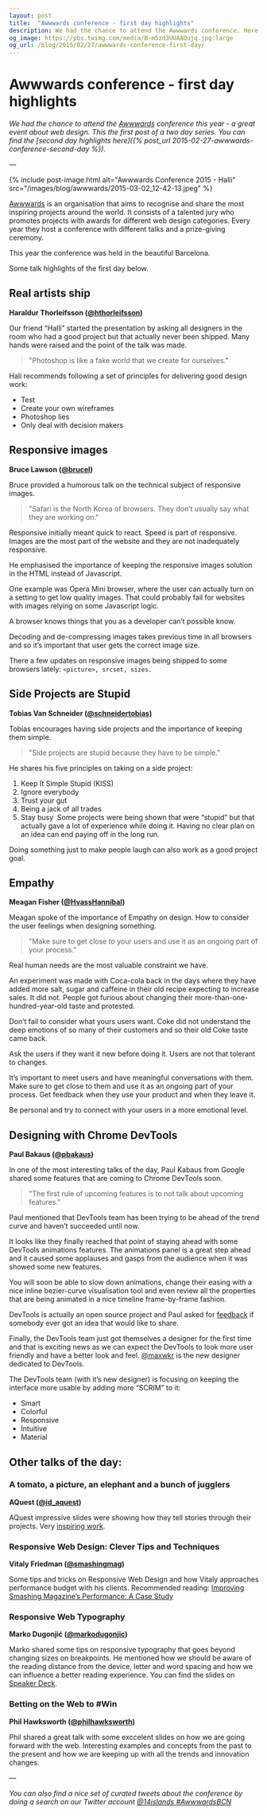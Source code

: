 ```yaml
---
layout: post
title:  "Awwwards conference - first day highlights"
description: We had the chance to attend the Awwwards conference. Here are the talks highlights of the first day.
og_image: https://pbs.twimg.com/media/B-mSzd3UUAAQujq.jpg:large
og_url: /blog/2015/02/27/awwwards-conference-first-day/
---
```


# Awwwards conference - first day highlights

*We had the chance to attend the [Awwwards](http://conference.awwwards.com/) conference this year - a great event about web design. This the first post of a two day series. You can find the [second day highlights here]({% post_url 2015-02-27-awwwards-conference-second-day %}).*

—

{% include post-image.html alt="Awwwards Conference 2015 - Halli" src="/images/blog/awwwards/2015-03-02_12-42-13.jpeg" %}

[Awwwards](http://conference.awwwards.com/) is an organisation that aims to recognise and share the most inspiring projects around the world. It consists of a talented jury who promotes projects with awards for different web design categories. Every year they host a conference with different talks and a prize-giving ceremony.

This year the conference was held in the beautiful Barcelona.

Some talk highlights of the first day below.

## Real artists ship
**Haraldur Thorleifsson ([@hthorleifsson](http://twitter.com/hthorleifsson))**

Our friend “Halli” started the presentation by asking all designers in the room who had a good project but that actually never been shipped. Many hands were raised and the point of the talk was made.

> "Photoshop is like a fake world that we create for ourselves."

Hali recommends following a set of principles for delivering good design work:

- Test
- Create your own wireframes
- Photoshop lies
- Only deal with decision makers

## Responsive images
**Bruce Lawson ([@brucel](http://twitter.com/brucel))**

Bruce provided a humorous talk on the technical subject of responsive images.

> "Safari is the North Korea of browsers. They don’t usually say what they are working on."

Responsive initially meant quick to react. Speed is part of responsive. Images are the most part of the website and they are not inadequately responsive.

He emphasised the importance of keeping the responsive images solution in the HTML instead of Javascript.

One example was Opera Mini browser, where the user can actually turn on a setting to get low quality images. That could probably fail for websites  with images relying on some Javascript logic.

A browser knows things that you as a developer can’t possible know.

Decoding and de-compressing images takes previous time in all browsers and so it’s important that user gets the correct image size.

There a few updates on responsive images being shipped to some browsers lately: `<picture>, srcset, sizes.`

## Side Projects are Stupid
**Tobias Van Schneider ([@schneidertobias](http://twitter.com/))**

Tobias encourages having side projects and the importance of keeping them simple.

> "Side projects are stupid because they have to be simple."

He shares his five principles on taking on a side project:

1. Keep It Simple Stupid (KISS)
2. Ignore everybody
3. Trust your gut
4. Being a jack of all trades
5. Stay busy 
Some projects were being shown that were “stupid” but that actually gave a lot of experience while doing it. Having no clear plan on an idea can end paying off in the long run.

Doing something just to make people laugh can also work as a good project goal.

## Empathy
**Meagan Fisher ([@HvassHannibal](http://twitter.com/))**

Meagan spoke of the importance of Empathy on design. How to consider the user feelings when designing something.

> "Make sure to get close to your users and use it as an ongoing part of your process."

Real human needs are the most valuable constraint we have.

An experiment was made with Coca-cola back in the days where they have added more salt, sugar and caffeine in their old recipe expecting to increase sales. It did not. People got furious about changing their more-than-one-hundred-year-old  taste and protested.

Don’t fail to consider what yours users want. Coke did not understand the deep emotions of so many of their customers and so their old Coke taste came back.

Ask the users if they want it new before doing it. Users are not that tolerant to changes.

It’s important to meet users and have meaningful conversations with them. Make sure to get close to them and use it as an ongoing part of your process. Get feedback when they use your product and when they leave it.

Be personal and try to connect with your users in a more emotional level.

## Designing with Chrome DevTools
**Paul Bakaus ([@pbakaus](http://twitter.com/))**

In one of the most interesting talks of the day, Paul Kabaus from Google shared some features that are coming to Chrome DevTools soon.

> "The first rule of upcoming features is to not talk about upcoming features."

Paul mentioned that DevTools team has been trying to be ahead of the trend curve and haven’t succeeded until now.

It looks like they finally reached that point of staying ahead with some DevTools animations features. The animations panel is a great step ahead and it caused some applauses and gasps from the audience when it was showed some new features.

You will soon be able to slow down animations, change their easing with a nice inline bezier-curve visualisation tool and even review all the properties that are being animated in a nice timeline frame-by-frame fashion.

DevTools is actually an open source project and Paul asked for [feedback](https://trello.com/b/GKotpgkR/devtools-for-designers) if somebody ever got an idea that would like to share.

Finally, the DevTools team just got themselves a designer for the first time and that is exciting news as we can expect the DevTools to look more user friendly and have a better look and feel. [@maxwkr](http://twitter.com/maxwkr) is the new designer dedicated to DevTools.

The DevTools team (with it’s new designer) is focusing on keeping the interface more usable by adding more “SCRIM” to it:

- Smart
- Colorful
- Responsive
- Intuitive
- Material

## Other talks of the day:

### A tomato, a picture, an elephant and a bunch of jugglers
**AQuest ([@id_aquest](http://twitter.com/id_aquest))**

AQuest impressive slides were showing how they tell stories through their projects. Very [inspiring work](www.aquest.it).

### Responsive Web Design: Clever Tips and Techniques
**Vitaly Friedman ([@smashingmag](http://twitter.com/smashingmag))**

Some tips and tricks on Responsive Web Design and how Vitaly approaches performance budget with his clients. Recommended reading: [Improving Smashing Magazine’s Performance: A Case Study](http://www.smashingmagazine.com/2014/09/08/improving-smashing-magazine-performance-case-study/)

### Responsive Web Typography
**Marko Dugonjić ([@markodugonjic](http://twitter.com/markodugonjic))**

Marko shared some tips on responsive typography that goes beyond  changing sizes on breakpoints. He mentioned how we should be aware of the reading distance from the device, letter and word spacing and how we can influence a better reading experience. You can find the slides on [Speaker Deck](https://speakerdeck.com/maratz/responsive-web-typography-at-awwwards-barcelona).

### Betting on the Web to #Win
**Phil Hawksworth ([@philhawksworth](http://twitter.com/philhawksworth))**

Phil shared a great talk with some exccelent slides on how we are going forward with the web. Interesting examples and concepts from the past to the present and how we are keeping up with all the trends and innovation changes.

—

_You can also find a nice set of curated tweets about the conference by doing a search on our Twitter account [@14islands #AwwwardsBCN](https://twitter.com/search?q=%4014islands%20%23AwwwardsBCN&src=typd)_